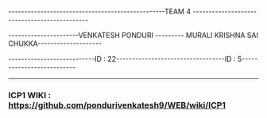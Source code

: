 -------------------------------------------------TEAM 4 --------------------------------------------- 

----------------------VENKATESH PONDURI --------- MURALI KRISHNA SAI CHUKKA-------------------- 

---------------------------ID : 22----------------------------------ID : 5--------------------------

***

### ICP1 WIKI : https://github.com/pondurivenkatesh9/WEB/wiki/ICP1
